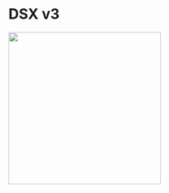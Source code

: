 # DSX v3
<a href="https://store.steampowered.com/app/1812620/DSX/"><img src="https://github.com/Paliverse/DualSenseX/raw/main/imgs/AvailableOnSteam.png" width="300" height="auto"/></a>

